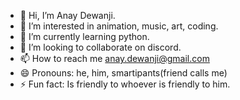- 👋 Hi, I’m Anay Dewanji.
- 👀 I’m interested in animation, music, art, coding.
- 🌱 I’m currently learning python.
- 💞️ I’m looking to collaborate on discord.
- 📫 How to reach me anay.dewanji@gmail.com
- 😄 Pronouns: he, him, smartipants(friend calls me)
- ⚡ Fun fact: Is friendly to whoever is friendly to him.

<!---
anaydewanji/anaydewanji is a ✨ special ✨ repository because its `README.md` (this file) appears on your GitHub profile.
You can click the Preview link to take a look at your changes.
--->
